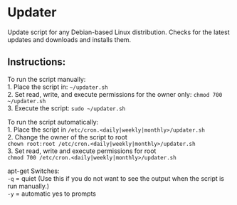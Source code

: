 # Updater

Update script for any Debian-based Linux distribution. Checks for the latest updates and downloads and installs them. 

## Instructions:
To run the script manually:<br>
    1. Place the script in: `~/updater.sh`<br>
    2. Set read, write, and execute permissions for the owner only: `chmod 700 ~/updater.sh`<br>
    3. Execute the script: `sudo ~/updater.sh`

To run the script automatically:<br>
    1. Place the script in `/etc/cron.<daily|weekly|monthly>/updater.sh`<br>
    2. Change the owner of the script to root<br>
       `chown root:root /etc/cron.<daily|weekly|monthly>/updater.sh`<br>
    3. Set read, write and execute permissions for root<br>
       `chmod 700 /etc/cron.<daily|weekly|monthly>/updater.sh`

apt-get Switches:<br>
`-q` = quiet (Use this if you do not want to see the output when the script is run manually.)<br>
`-y` = automatic yes to prompts

